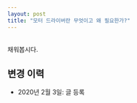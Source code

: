 ```yaml
---
layout: post
title: "모터 드라이버란 무엇이고 왜 필요한가?"
---
```

<br>
채워봅시다.


<br>

## 변경 이력
* 2020년 2월 3일: 글 등록
